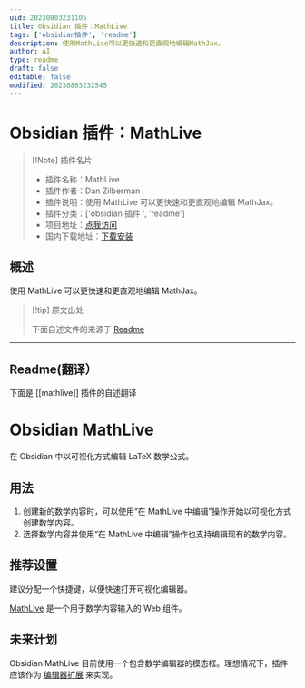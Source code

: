 ```yaml
---
uid: 20230803231105
title: Obsidian 插件：MathLive
tags: ['obsidian插件', 'readme']
description: 使用MathLive可以更快速和更直观地编辑MathJax。
author: AI
type: readme
draft: false
editable: false
modified: 20230803232545
---
```


# Obsidian 插件：MathLive

> [!Note] 插件名片
> - 插件名称：MathLive
> - 插件作者：Dan Zilberman
> - 插件说明：使用 MathLive 可以更快速和更直观地编辑 MathJax。
> - 插件分类：['obsidian 插件 ', 'readme']
> - 项目地址：[点我访问](https://github.com/danzilberdan/obsidian-mathlive)
> - 国内下载地址：[下载安装](https://pkmer.cn/products/plugin/pluginMarket/?mathlive)

## 概述

使用 MathLive 可以更快速和更直观地编辑 MathJax。

> [!tip] 原文出处
>
>下面自述文件的来源于 [Readme](https://ghproxy.net/https://raw.githubusercontent.com/danzilberdan/obsidian-mathlive/master/README.md)
>

---

## Readme(翻译）

下面是 [[mathlive]] 插件的自述翻译

# Obsidian MathLive

在 Obsidian 中以可视化方式编辑 LaTeX 数学公式。

## 用法

1. 创建新的数学内容时，可以使用“在 MathLive 中编辑”操作开始以可视化方式创建数学内容。
2. 选择数学内容并使用“在 MathLive 中编辑”操作也支持编辑现有的数学内容。

## 推荐设置

建议分配一个快捷键，以便快速打开可视化编辑器。

[MathLive](https://cortexjs.io/mathlive/) 是一个用于数学内容输入的 Web 组件。

## 未来计划

Obsidian MathLive 目前使用一个包含数学编辑器的模态框。理想情况下，插件应该作为 [编辑器扩展](https://marcus.se.net/obsidian-plugin-docs/editor/extensions) 来实现。
